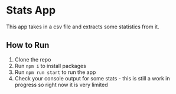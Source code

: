 # Stats App
This app takes in a csv file and extracts some statistics from it.
## How to Run
1. Clone the repo
2. Run ```npm i``` to install packages
3. Run ```npm run start``` to run the app
4. Check your console output for some stats - this is still a work in progress so right now it is very limited